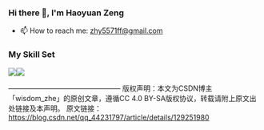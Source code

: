 ### Hi there 👋, I'm Haoyuan Zeng

- 📫 How to reach me: zhy5571ff@gmail.com

### My Skill Set
![](https://img.shields.io/badge/Java-ED8B00?style=for-the-badge&logo=openjdk&logoColor=white)![](https://img.shields.io/badge/Python-3776AB?style=for-the-badge&logo=python&logoColor=white)

————————————————
版权声明：本文为CSDN博主「wisdom_zhe」的原创文章，遵循CC 4.0 BY-SA版权协议，转载请附上原文出处链接及本声明。
原文链接：https://blog.csdn.net/qq_44231797/article/details/129251980
<!--
**HaoyuanZeng5571/HaoyuanZeng5571** is a ✨ _special_ ✨ repository because its `README.md` (this file) appears on your GitHub profile.

Here are some ideas to get you started:

- 🔭 I’m currently working on ...
- 🌱 I’m currently learning ...
- 👯 I’m looking to collaborate on ...
- 🤔 I’m looking for help with ...
- 💬 Ask me about ...
- 📫 How to reach me: zhy5571ff@gmail.com
- 😄 Pronouns: ...
- ⚡ Fun fact: ...
-->
